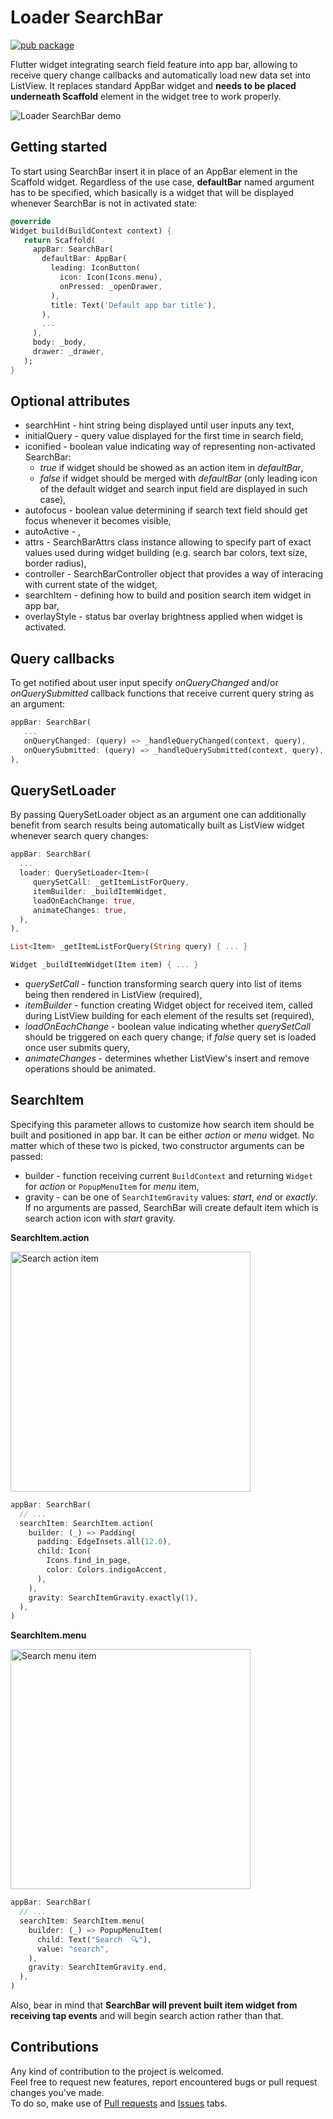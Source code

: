 # Loader SearchBar

[![pub package](https://img.shields.io/pub/v/loader_search_bar.svg)](https://pub.dartlang.org/packages/loader_search_bar)

Flutter widget integrating search field feature into app bar, allowing to receive query change callbacks and automatically load new data set into ListView. It replaces standard AppBar widget and **needs to be placed underneath Scaffold** element in the widget tree to work properly.

![Loader SearchBar demo](https://thumbs.gfycat.com/HealthyAmbitiousImpala-max-14mb.gif)

## Getting started
To start using SearchBar insert it in place of an AppBar element in the Scaffold widget. Regardless of the use case, **defaultBar** named argument has to be specified, which basically is a widget that will be displayed whenever SearchBar is not in activated state:
```Dart
@override
Widget build(BuildContext context) {
   return Scaffold(
     appBar: SearchBar(
       defaultBar: AppBar(
         leading: IconButton(
           icon: Icon(Icons.menu),
           onPressed: _openDrawer,
         ),
         title: Text('Default app bar title'),
       ),
       ...
     ),
     body: _body,
     drawer: _drawer,
   );
}
```

## Optional attributes
 - searchHint - hint string being displayed until user inputs any text,
 - initialQuery - query value displayed for the first time in search field,
 - iconified - boolean value indicating way of representing non-activated SearchBar:
   - *true* if widget should be showed as an action item in *defaultBar*,
   - *false* if widget should be merged with *defaultBar* (only leading icon of the default widget and search input field are displayed in such case),
 - autofocus - boolean value determining if search text field should get focus whenever it becomes visible,
 - autoActive - ,
 - attrs - SearchBarAttrs class instance allowing to specify part of exact values used during widget building (e.g. search bar colors, text size, border radius),
 - controller - SearchBarController object that provides a way of interacing with current state of the widget,
 - searchItem - defining how to build and position search item widget in app bar,
 - overlayStyle - status bar overlay brightness applied when widget is activated.

## Query callbacks
To get notified about user input specify *onQueryChanged* and/or *onQuerySubmitted* callback functions that receive current query string as an argument:
```Dart
appBar: SearchBar(
   ...
   onQueryChanged: (query) => _handleQueryChanged(context, query),
   onQuerySubmitted: (query) => _handleQuerySubmitted(context, query),
),
```

## QuerySetLoader
By passing QuerySetLoader object as an argument one can additionally benefit from search results being automatically built as ListView widget whenever search query changes:
```Dart
appBar: SearchBar(
  ...
  loader: QuerySetLoader<Item>(
     querySetCall: _getItemListForQuery,
     itemBuilder: _buildItemWidget,
     loadOnEachChange: true,
     animateChanges: true,
  ),
),

List<Item> _getItemListForQuery(String query) { ... }

Widget _buildItemWidget(Item item) { ... }
```

 - *querySetCall* - function transforming search query into list of items being then rendered in ListView (required),
 - *itemBuilder* - function creating Widget object for received item, called during ListView building for each element of the results set (required),
 - *loadOnEachChange* - boolean value indicating whether *querySetCall* should be triggered on each query change; if *false* query set is loaded once user submits query,
 - *animateChanges* - determines whether ListView's insert and remove operations should be animated.

## SearchItem
Specifying this parameter allows to customize how search item should be built and positioned in app bar. It can be either *action* or *menu* widget. No matter which of these two is picked, two constructor arguments can be passed:
- builder - function receiving current `BuildContext` and returning `Widget` for *action* or `PopupMenuItem` for *menu* item,
- gravity - can be one of `SearchItemGravity` values: *start*, *end* or *exactly*.
If no arguments are passed, SearchBar will create default item which is search action icon with *start* gravity.

**SearchItem.action**

<img src="https://pictr.com/images/2018/09/05/0x1ZMQ.png" width="384" alt="Search action item">

```Dart
appBar: SearchBar(
  // ...
  searchItem: SearchItem.action(
    builder: (_) => Padding(
      padding: EdgeInsets.all(12.0),
      child: Icon(
        Icons.find_in_page,
        color: Colors.indigoAccent,
      ),
    ),
    gravity: SearchItemGravity.exactly(1),
  ),
)
```

**SearchItem.menu**

<img src="https://pictr.com/images/2018/09/05/0x1mBD.png" width="384" alt="Search menu item">

```Dart
appBar: SearchBar(
  // ...
  searchItem: SearchItem.menu(
    builder: (_) => PopupMenuItem(
      child: Text("Search  🔍"),
      value: "search",
    ),
    gravity: SearchItemGravity.end,
  ),
)
```

Also, bear in mind that **SearchBar will prevent built item widget from receiving tap events** and will begin search action rather than that.  

## Contributions
Any kind of contribution to the project is welcomed.  
Feel free to request new features, report encountered bugs or pull request changes you've made.  
To do so, make use of [Pull requests](https://github.com/tomwyr/loader-search-bar/compare) and [Issues](https://github.com/tomwyr/loader-search-bar/issues/new) tabs.

